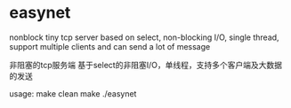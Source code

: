 # easynet
nonblock tiny tcp server
based on select, non-blocking I/O, single thread, support multiple clients and can send a lot of message

非阻塞的tcp服务端
基于select的非阻塞I/O，单线程，支持多个客户端及大数据的发送


usage:
make clean
make
./easynet
